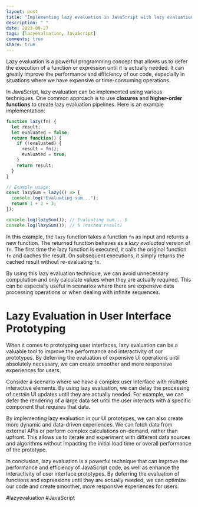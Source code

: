 ```yaml
---
layout: post
title: "Implementing lazy evaluation in JavaScript with lazy evaluation user interface prototyping"
description: " "
date: 2023-09-27
tags: [lazyevaluation, JavaScript]
comments: true
share: true
---
```


Lazy evaluation is a powerful programming concept that allows us to defer the execution of a function or expression until it is actually needed. It can greatly improve the performance and efficiency of our code, especially in situations where we have expensive or time-consuming operations.

In JavaScript, lazy evaluation can be implemented using various techniques. One common approach is to use **closures** and **higher-order functions** to create lazy evaluation pipelines. Here is an example implementation:

```javascript
function lazy(fn) {
  let result;
  let evaluated = false;
  return function() {
    if (!evaluated) {
      result = fn();
      evaluated = true;
    }
    return result;
  }
}

// Example usage:
const lazySum = lazy(() => {
  console.log("Evaluating sum...");
  return 1 + 2 + 3;
});

console.log(lazySum()); // Evaluating sum... 6
console.log(lazySum()); // 6 (cached result)
```

In this example, the `lazy` function takes a function `fn` as input and returns a new function. The returned function behaves as a *lazy evaluated* version of `fn`. The first time the lazy function is executed, it calls the original function `fn` and caches the result. On subsequent executions, it simply returns the cached result without re-evaluating `fn`. 

By using this lazy evaluation technique, we can avoid unnecessary computation and only calculate values when they are actually required. This can be especially useful in scenarios where there are expensive data processing operations or when dealing with infinite sequences.

# Lazy Evaluation in User Interface Prototyping

When it comes to prototyping user interfaces, lazy evaluation can be a valuable tool to improve the performance and interactivity of our prototypes. By deferring the evaluation of expensive UI operations until absolutely necessary, we can create smoother and more responsive experiences for users.

Consider a scenario where we have a complex user interface with multiple interactive elements. By using lazy evaluation, we can delay the processing of certain UI updates until they are actually needed. For example, we can defer the rendering of a large data set until the user interacts with a specific component that requires that data.

By implementing lazy evaluation in our UI prototypes, we can also create more dynamic and data-driven experiences. We can fetch data from external APIs or perform complex calculations on-demand, rather than upfront. This allows us to iterate and experiment with different data sources and algorithms without impacting the initial load time or overall performance of the prototype.

In conclusion, lazy evaluation is a powerful technique that can improve the performance and efficiency of JavaScript code, as well as enhance the interactivity of user interface prototypes. By deferring the evaluation of functions and expressions until they are actually needed, we can optimize our code and create smoother, more responsive experiences for users.

#lazyevaluation #JavaScript